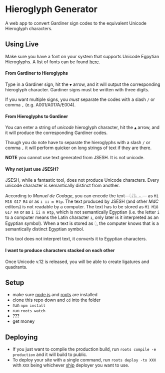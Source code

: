 # Hieroglyph Generator

A web app to convert Gardiner sign codes to the equivalent Unicode Hieroglyph characters.

## Using Live

Make sure you have a font on your system that supports Unicode Egpytian Hieroglyphs. A list of fonts can be found [here](http://www.egpz.org/Page/Fonts). 

#### From Gardiner to Hieroglyphs

Type in a Gardiner sign, hit the `▼` arrow, and it will output the corresponding hieroglyph character. Gardiner signs must be written with three digits.

If you want multiple signs, you _must_ separate the codes with a slash `/` or comma `,` (e.g. A001/A017A/E004).

#### From Hieroglyphs to Gardiner

You can enter a string of _unicode_ hieroglyph character, hit the `▲` arrow, and it will produce the corresponding Gardiner codes.

Though you do note have to separate the hieroglyphs with a slash `/` or comma `,` it will perform quicker on long strings of text if they are there. 

**NOTE** you cannot use text generated from JSESH. It is not unicode.

#### Why not just use JSESH?

JSESH, while a fantastic tool, does not produce Unicode characters. Every unicode character is semantically distinct from another. 

According to _Manuel de Codage_, you can encode the text—`𓆭𓇍𓅓𓊵`— as `M1 M18 G17 R4` or as `i ii m Htp`. The text produced by JSESH (and other _MdC_ editors) is not readable by a computer. The text has to be stored as `M1 M18 G17 R4` or as `i ii m Htp`, which is not semantically Egyptian (i.e. the letter `i` to a computer means the Latin character `i`, only later is it interpreted as an Egyptian symbol). When a text is stored as `𓆭`, the computer knows that is a semantically distinct Egyptian symbol.

This tool does not interpret text, it _converts_ it to Egyptian characters.

#### I want to produce characters stacked on each other

Once Unicode v.12 is released, you will be able to create ligatures and quadrants.

## Setup

- make sure [node.js](http://nodejs.org) and [roots](http://roots.cx) are installed
- clone this repo down and `cd` into the folder
- run `npm install`
- run `roots watch`
- ???
- get money

## Deploying

- If you just want to compile the production build, run `roots compile -e production` and it will build to public.
- To deploy your site with a single command, run `roots deploy -to XXX` with `XXX` being whichever [ship](https://github.com/carrot/ship#usage) deployer you want to use.